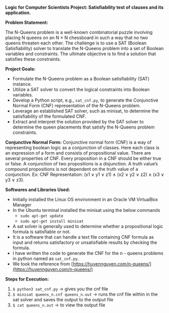 **Logic for Computer Scientists**
**Project: Satisfiability test of clauses and its application.**


**Problem Statement:**

The N-Queens problem is a well-known combinatorial puzzle involving placing N queens on an N × N chessboard in such a way that no two queens threaten each other. The challenge is to use a SAT (Boolean Satisfiability) solver to translate the N-Queens problem into a set of Boolean variables and constraints. The ultimate objective is to find a solution that satisfies these constraints.

**Project Goals:**
- Formulate the N-Queens problem as a Boolean satisfiability (SAT) instance.
- Utilize a SAT solver to convert the logical constraints into Boolean variables.
- Develop a Python script, e.g., `sat_cnf.py`, to generate the Conjunctive Normal Form (CNF) representation of the N-Queens problem.
- Leverage an established SAT solver, such as minisat, to determine the satisfiability of the formulated CNF.
- Extract and interpret the solution provided by the SAT solver to determine the queen placements that satisfy the N-Queens problem constraints.

**Conjunctive Normal Form:**
Conjunctive normal form (CNF) is a way of representing boolean logic as a conjunction of 
classes. Here each class is an expression of a form and consists of propositional value. 
There are several properties of CNF. Every proposition in a CNF should be either true or 
false. A conjunction of two propositions is a disjunction. A truth value’s compound 
propositions is not dependent on the truth value of a conjunction.
Ex: CNF Representation:
(x1 ∨ y1 ∨ z1) ∧ (x2 ∨ y2 ∨ z2) ∧ (x3 ∨ y3 ∨ z3).

**Softwares and Libraries Used:**
- Initially installed the Linux OS environment in an Oracle VM VirtualBox Manager
- In the Ubuntu terminal installed the minisat using the below commands
  - `sudo apt-get update`
  - `sudo apt-get install minisat`
- A sat solver is generally used to determine whether a propositional logic formula is 
  satisfiable or not.
- It is a software that can handle a text file containing CNF formula as input and 
  returns satisfactory or unsatisfiable results by checking the formula.
- I have written the code to generate the CNF for the n - queens problems in python 
  named as `sat_cnf.py`. 
- We took the reference from [https://huyennguyen.com/n-queens/](https://huyennguyen.com/n-queens/)

**Steps for Execution:**
1. `$ python3 sat_cnf.py` → gives you the cnf file 
2. `$ minisat queens_n.cnf queens_n.out` → runs the cnf file within in the sat solver and 
   saves the output to the output file
3. `$ cat queens_n.out` → to view the output file
